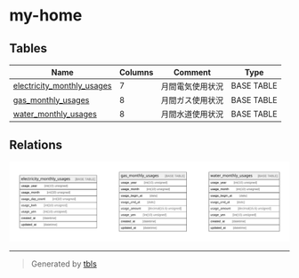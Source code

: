 # my-home

## Tables

| Name | Columns | Comment | Type |
| ---- | ------- | ------- | ---- |
| [electricity_monthly_usages](electricity_monthly_usages.md) | 7 | 月間電気使用状況 | BASE TABLE |
| [gas_monthly_usages](gas_monthly_usages.md) | 8 | 月間ガス使用状況 | BASE TABLE |
| [water_monthly_usages](water_monthly_usages.md) | 8 | 月間水道使用状況 | BASE TABLE |

## Relations

![er](schema.svg)

---

> Generated by [tbls](https://github.com/k1LoW/tbls)
